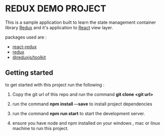 # REDUX DEMO PROJECT 
This is a sample application built to learn the state management container library [Redux](https://redux.js.org/) and it's application to [React](https://reactjs.org/) view layer.

packages used are :
  - [react-redux](https://react-redux.js.org/)
  - [redux](https://redux.js.org/)
  - [@reduxjs/toolkit](https://redux-toolkit.js.org/)


  ## Getting started 
  
   to get started with this project run the following :

   1. Copy the git url of this repo and run the command **git clone  \<git url\>**

   2. run the command   **npm install --save** to install project dependencies 

   3. run the command **npm run start** to start the development server.

   4. ensure you have node and npm installed on your windows , mac or linux machine to run this project.

